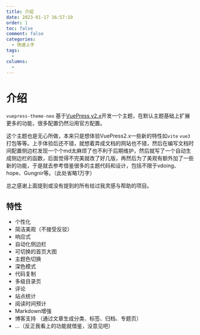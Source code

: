 ```yaml
---
title: 介绍
date: 2023-01-17 16:57:19
order: 1
toc: false
comment: false
categories:
  - 快速上手
tags:
  - 
columns:
  - 
---
```

# 介绍

`vuepress-theme-neo` 基于[VuePress v2.x](https://v2.vuepress.vuejs.org/zh/)开发一个主题，在默认主题基础上扩展更多的功能，很多配置仍然沿用官方配置。

这个主题也是无心所做，本来只是想体验VuePress2.x一些新的特性如`vite` `vue3` 打包等等。上手体验后还不错，就想着弄成文档的网站也不错，然后在编写文档时间配置侧边栏发现一个个md太麻烦了也不利于后期维护，然后就写了一个自动生成侧边栏的函数，后面觉得不完美就改了好几版，再然后为了美观有额外加了一些新的功能，于是就去参考借鉴很多的主题代码和设计，包括不限于vdoing、hope、Gungnir等。（此处省略1万字）

总之感谢上面提到或没有提到的所有给过我灵感与帮助的项目。

## 特性

- 个性化
- 简洁美观（不接受反驳）
- 响应式
- 自动化侧边栏
- 可切换的首页大图
- 主题色切换
- 深色模式
- 代码复制
- 多级目录页
- 评论
- 站点统计
- 阅读时间预计
- Markdown增强
- 博客支持 （通过文章生成分类、标签、归档、专题页）
- ...（反正我看上的功能就借鉴，没意见吧）
